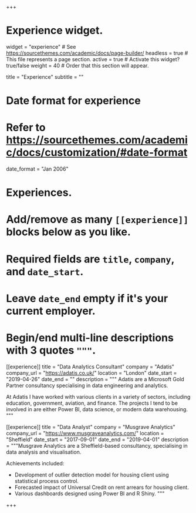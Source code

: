 +++
# Experience widget.
widget = "experience"  # See https://sourcethemes.com/academic/docs/page-builder/
headless = true  # This file represents a page section.
active = true  # Activate this widget? true/false
weight = 40  # Order that this section will appear.

title = "Experience"
subtitle = ""

# Date format for experience
#   Refer to https://sourcethemes.com/academic/docs/customization/#date-format
date_format = "Jan 2006"

# Experiences.
#   Add/remove as many `[[experience]]` blocks below as you like.
#   Required fields are `title`, `company`, and `date_start`.
#   Leave `date_end` empty if it's your current employer.
#   Begin/end multi-line descriptions with 3 quotes `"""`.
[[experience]]
  title = "Data Analytics Consultant"
  company = "Adatis"
  company_url = "https://adatis.co.uk/"
  location = "London"
  date_start = "2019-04-26"
  date_end = ""
  description = """
  Adatis are a Microsoft Gold Partner consultancy specialising in data engineering and analytics.

  At Adatis I have worked with various clients in a variety of sectors, including education, government, aviation, and finance.
  The projects I tend to be involved in are either Power BI, data science, or modern data warehousing.
  """

[[experience]]
  title = "Data Analyst"
  company = "Musgrave Analytics"
  company_url = "https://www.musgraveanalytics.com/"
  location = "Sheffield"
  date_start = "2017-09-01"
  date_end = "2019-04-01"
  description = """Musgrave Analytics are a Sheffield-based consultancy, specialising in data analysis and visualisation.

Achievements included:
- Development of outlier detection model for housing client using statistical process control.
- Forecasted impact of Universal Credit on rent arrears for housing client.
- Various dashboards designed using Power BI and R Shiny.
"""

+++
